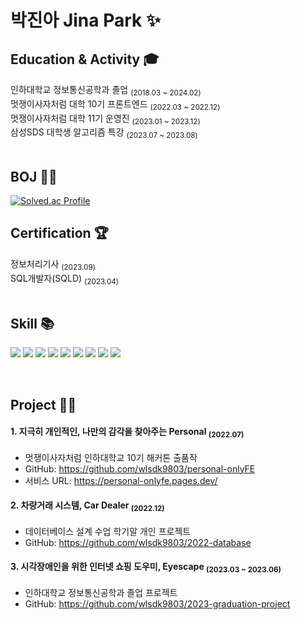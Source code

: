 # 박진아 Jina Park ✨
## Education & Activity 🎓
인하대학교 정보통신공학과 졸업 <sub>(2018.03 ~ 2024.02)</sub> <br/>
멋쟁이사자처럼 대학 10기 프론트엔드 <sub>(2022.03 ~ 2022.12)</sub> <br/>
멋쟁이사자처럼 대학 11기 운영진 <sub>(2023.01 ~ 2023.12)</sub> <br/>
삼성SDS 대학생 알고리즘 특강 <sub>(2023.07 ~ 2023.08)</sub> <br/><br/>

## BOJ 👩‍💻
[![Solved.ac Profile](http://mazassumnida.wtf/api/v2/generate_badge?boj=wlsdk9803)](https://solved.ac/wlsdk9803/)
<br/>

## Certification 🏆
정보처리기사 <sub>(2023.09)</sub> <br/>
SQL개발자(SQLD) <sub>(2023.04)</sub> <br/><br/>

## Skill 📚
<p>
  <img src="https://img.shields.io/badge/c++-00599C?style=for-the-badge&logo=c%2B%2B&logoColor=white">
  <img src="https://img.shields.io/badge/python-3776AB?style=for-the-badge&logo=python&logoColor=white"> 
  <img src="https://img.shields.io/badge/HTML5-E34F26?style=for-the-badge&logo=HTML5&logoColor=white">
  <img src="https://img.shields.io/badge/css-1572B6?style=for-the-badge&logo=css3&logoColor=white"> 
  <img src="https://img.shields.io/badge/javascript-F7DF1E?style=for-the-badge&logo=javascript&logoColor=black"> 
  <img src="https://img.shields.io/badge/react-61DAFB?style=for-the-badge&logo=react&logoColor=white"> 
  <img src="https://img.shields.io/badge/node.js-339933?style=for-the-badge&logo=Node.js&logoColor=white">
  <img src="https://img.shields.io/badge/express-000000?style=for-the-badge&logo=express&logoColor=white">
  <img src="https://img.shields.io/badge/mysql-4479A1?style=for-the-badge&logo=mysql&logoColor=white"> 
</p><br/>

## Project 👩‍💻
#### 1. 지극히 개인적인, 나만의 감각을 찾아주는 Personal <sub>(2022.07)</sub><br/>
- 멋쟁이사자처럼 인하대학교 10기 해커톤 출품작
- GitHub: https://github.com/wlsdk9803/personal-onlyFE
- 서비스 URL: https://personal-onlyfe.pages.dev/

#### 2. 차량거래 시스템, Car Dealer <sub>(2022.12)</sub><br/>
- 데이터베이스 설계 수업 학기말 개인 프로젝트
- GitHub: https://github.com/wlsdk9803/2022-database

#### 3. 시각장애인을 위한 인터넷 쇼핑 도우미, Eyescape <sub>(2023.03 ~ 2023.06)</sub><br/>
- 인하대학교 정보통신공학과 졸업 프로젝트
- GitHub: https://github.com/wlsdk9803/2023-graduation-project
